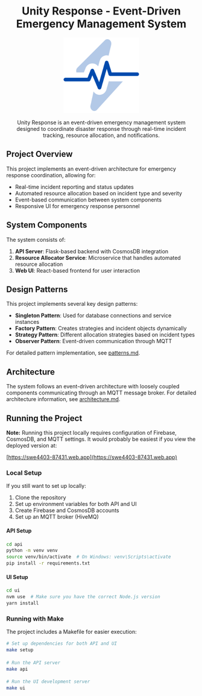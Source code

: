 <p align="center">
  <h1 align="center">Unity Response - Event-Driven Emergency Management System</h1>
  <p align="center">
    <img src="ui/src/assets/icon.svg" width="200px"/>
  </p>
  
  <p align="center">Unity Response is an event-driven emergency management system designed to coordinate disaster response through real-time incident tracking, resource allocation, and notifications.</p>
</p>

## Project Overview

This project implements an event-driven architecture for emergency response coordination, allowing for:

- Real-time incident reporting and status updates
- Automated resource allocation based on incident type and severity
- Event-based communication between system components
- Responsive UI for emergency response personnel

## System Components

The system consists of:

1. **API Server**: Flask-based backend with CosmosDB integration
2. **Resource Allocator Service**: Microservice that handles automated resource allocation
3. **Web UI**: React-based frontend for user interaction

## Design Patterns

This project implements several key design patterns:

- **Singleton Pattern**: Used for database connections and service instances
- **Factory Pattern**: Creates strategies and incident objects dynamically
- **Strategy Pattern**: Different allocation strategies based on incident types
- **Observer Pattern**: Event-driven communication through MQTT

For detailed pattern implementation, see [patterns.md](./docs/patterns.md).

## Architecture

The system follows an event-driven architecture with loosely coupled components communicating through an MQTT message broker. For detailed architecture information, see [architecture.md](./docs/architecture.md).

## Running the Project

**Note:** Running this project locally requires configuration of Firebase, CosmosDB, and MQTT settings. It would probably be easiest if you view the deployed version at:

[https://swe4403-87431.web.app](https://swe4403-87431.web.app)

### Local Setup

If you still want to set up locally:

1. Clone the repository
2. Set up environment variables for both API and UI
3. Create Firebase and CosmosDB accounts
4. Set up an MQTT broker (HiveMQ)

#### API Setup

```bash
cd api
python -m venv venv
source venv/bin/activate  # On Windows: venv\Scripts\activate
pip install -r requirements.txt
```

#### UI Setup

```bash
cd ui
nvm use  # Make sure you have the correct Node.js version
yarn install
```

### Running with Make

The project includes a Makefile for easier execution:

```bash
# Set up dependencies for both API and UI
make setup

# Run the API server
make api

# Run the UI development server
make ui
```